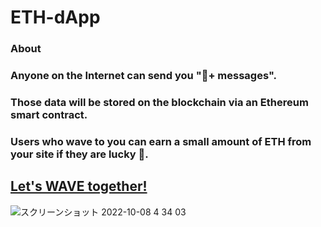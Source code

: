 # ETH-dApp
### About
### Anyone on the Internet can send you "👋+ messages".
### Those data will be stored on the blockchain via an Ethereum smart contract.
### Users who wave to you can earn a small amount of ETH from your site if they are lucky 🎉.

## [Let's WAVE together!](https://dapp-starter-project-orcin.vercel.app/)
![スクリーンショット 2022-10-08 4 34 03](https://user-images.githubusercontent.com/87091850/194640221-1437ad2e-f491-4d19-aa93-078d9d8ae00a.png)


